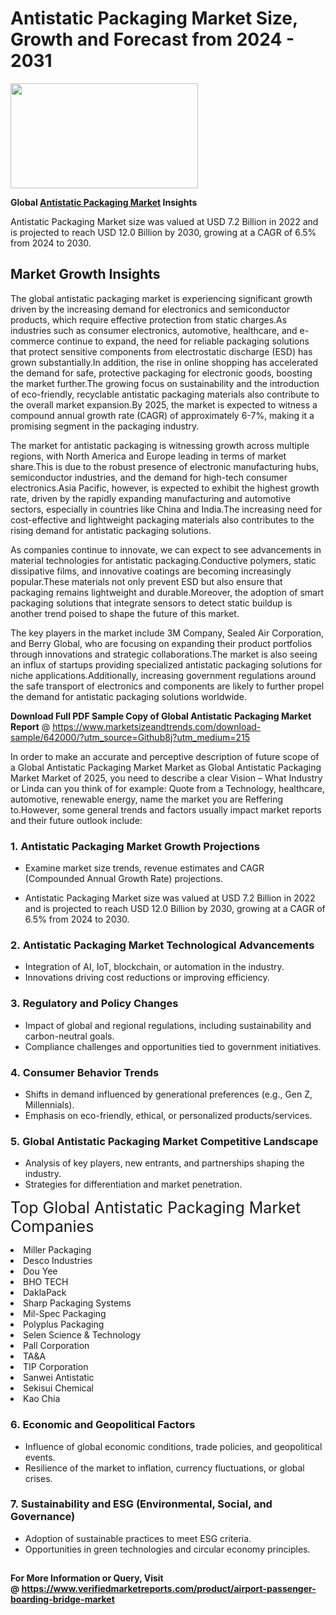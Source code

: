 <H1>Antistatic Packaging Market Size, Growth and Forecast from 2024 - 2031</H1><img class="aligncenter size-medium wp-image-584254" src="https://thirdeyenews.in/wp-content/uploads/2024/09/Global-Market-Research-300x168.jpeg" alt="" width="300" height="168" /><p><strong>Global&nbsp;<a href="https://www.marketsizeandtrends.com/download-sample/642000/?utm_source=Github8j?utm_medium=215">Antistatic Packaging Market</a> Insights</strong></p><p>Antistatic Packaging Market size was valued at USD 7.2 Billion in 2022 and is projected to reach USD 12.0 Billion by 2030, growing at a CAGR of 6.5% from 2024 to 2030.</p><p><h2>Market Growth Insights</h2> <p>The global antistatic packaging market is experiencing significant growth driven by the increasing demand for electronics and semiconductor products, which require effective protection from static charges.As industries such as consumer electronics, automotive, healthcare, and e-commerce continue to expand, the need for reliable packaging solutions that protect sensitive components from electrostatic discharge (ESD) has grown substantially.In addition, the rise in online shopping has accelerated the demand for safe, protective packaging for electronic goods, boosting the market further.The growing focus on sustainability and the introduction of eco-friendly, recyclable antistatic packaging materials also contribute to the overall market expansion.By 2025, the market is expected to witness a compound annual growth rate (CAGR) of approximately 6-7%, making it a promising segment in the packaging industry.</p> <p>The market for antistatic packaging is witnessing growth across multiple regions, with North America and Europe leading in terms of market share.This is due to the robust presence of electronic manufacturing hubs, semiconductor industries, and the demand for high-tech consumer electronics.Asia Pacific, however, is expected to exhibit the highest growth rate, driven by the rapidly expanding manufacturing and automotive sectors, especially in countries like China and India.The increasing need for cost-effective and lightweight packaging materials also contributes to the rising demand for antistatic packaging solutions.</p> <p>As companies continue to innovate, we can expect to see advancements in material technologies for antistatic packaging.Conductive polymers, static dissipative films, and innovative coatings are becoming increasingly popular.These materials not only prevent ESD but also ensure that packaging remains lightweight and durable.Moreover, the adoption of smart packaging solutions that integrate sensors to detect static buildup is another trend poised to shape the future of this market.</p> <p>The key players in the market include 3M Company, Sealed Air Corporation, and Berry Global, who are focusing on expanding their product portfolios through innovations and strategic collaborations.The market is also seeing an influx of startups providing specialized antistatic packaging solutions for niche applications.Additionally, increasing government regulations around the safe transport of electronics and components are likely to further propel the demand for antistatic packaging solutions worldwide.</p> <p><span class=""><strong>Download Full PDF Sample Copy of Global Antistatic Packaging Market Report</strong> @ <a href="https://www.marketsizeandtrends.com/download-sample/642000/?utm_source=Github8j?utm_medium=215" target="_blank">https://www.marketsizeandtrends.com/download-sample/642000/?utm_source=Github8j?utm_medium=215</a></span></p><p>In order to make an accurate and perceptive description of future scope of a Global&nbsp;Antistatic Packaging Market Market as Global&nbsp;Antistatic Packaging Market Market of 2025, you need to describe a clear Vision &ndash; What Industry or Linda can you think of for example: Quote from a Technology, healthcare, automotive, renewable energy, name the market you are Reffering to.However, some general trends and factors usually impact market reports and their future outlook include:</p><h3>1.&nbsp;<strong>Antistatic Packaging Market Growth Projections</strong></h3><ul><li>Examine market size trends, revenue estimates and CAGR (Compounded Annual Growth Rate) projections.</li><li><p>Antistatic Packaging Market size was valued at USD 7.2 Billion in 2022 and is projected to reach USD 12.0 Billion by 2030, growing at a CAGR of 6.5% from 2024 to 2030.</p></li></ul><h3>2.&nbsp;<strong>Antistatic Packaging Market Technological Advancements</strong></h3><ul><li>Integration of AI, IoT, blockchain, or automation in the industry.</li><li>Innovations driving cost reductions or improving efficiency.</li></ul><h3>3.&nbsp;<strong>Regulatory and Policy Changes</strong></h3><ul><li>Impact of global and regional regulations, including sustainability and carbon-neutral goals.</li><li>Compliance challenges and opportunities tied to government initiatives.</li></ul><h3>4.&nbsp;<strong>Consumer Behavior Trends</strong></h3><ul><li>Shifts in demand influenced by generational preferences (e.g., Gen Z, Millennials).</li><li>Emphasis on eco-friendly, ethical, or personalized products/services.</li></ul><h3>5.&nbsp;<strong>Global Antistatic Packaging Market Competitive Landscape</strong></h3><ul><li>Analysis of key players, new entrants, and partnerships shaping the industry.</li><li>Strategies for differentiation and market penetration.</li></ul><p data-pm-slice="1 1 []"><span style="color: inherit; font-family: inherit; font-size: 25px;">Top Global Antistatic Packaging Market Companies</span></p><div class="" data-test-id=""><p><li>Miller Packaging</li><li> Desco Industries</li><li> Dou Yee</li><li> BHO TECH</li><li> DaklaPack</li><li> Sharp Packaging Systems</li><li> Mil-Spec Packaging</li><li> Polyplus Packaging</li><li> Selen Science & Technology</li><li> Pall Corporation</li><li> TA&A</li><li> TIP Corporation</li><li> Sanwei Antistatic</li><li> Sekisui Chemical</li><li> Kao Chia</li></p></div><h3>6.&nbsp;<strong>Economic and Geopolitical Factors</strong></h3><ul><li>Influence of global economic conditions, trade policies, and geopolitical events.</li><li>Resilience of the market to inflation, currency fluctuations, or global crises.</li></ul><h3>7.&nbsp;<strong>Sustainability and ESG (Environmental, Social, and Governance)</strong></h3><ul><li>Adoption of sustainable practices to meet ESG criteria.</li><li>Opportunities in green technologies and circular economy principles.</li></ul><h2><strong style="font-size: 14px;">For More Information or Query, Visit @&nbsp;</strong><a style="background-color: #ffffff; font-size: 14px;" href="https://www.marketsizeandtrends.com/report/antistatic-packaging-market/" target="_blank">https://www.verifiedmarketreports.com/product/airport-passenger-boarding-bridge-market</a></h2>
